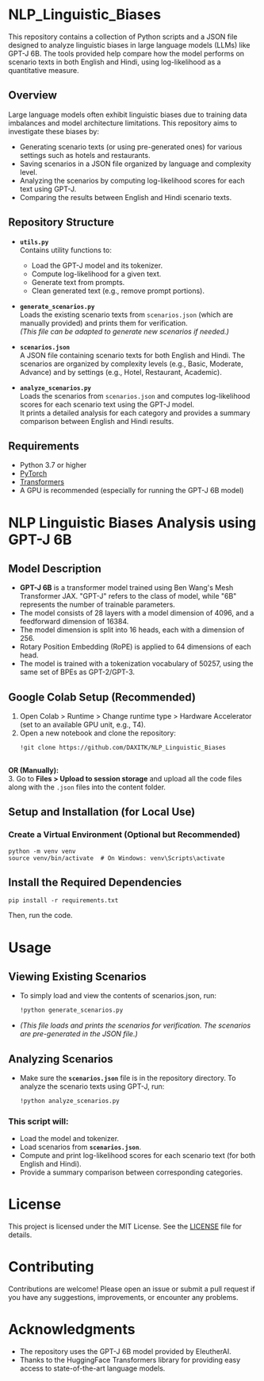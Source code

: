 # NLP_Linguistic_Biases
This repository contains a collection of Python scripts and a JSON file designed to analyze linguistic biases in large language models (LLMs) like GPT-J 6B. The tools provided help compare how the model performs on scenario texts in both English and Hindi, using log-likelihood as a quantitative measure.

## Overview

Large language models often exhibit linguistic biases due to training data imbalances and model architecture limitations. This repository aims to investigate these biases by:

- Generating scenario texts (or using pre-generated ones) for various settings such as hotels and restaurants.
- Saving scenarios in a JSON file organized by language and complexity level.
- Analyzing the scenarios by computing log-likelihood scores for each text using GPT-J.
- Comparing the results between English and Hindi scenario texts.

## Repository Structure

- **`utils.py`**  
  Contains utility functions to:
  - Load the GPT-J model and its tokenizer.
  - Compute log-likelihood for a given text.
  - Generate text from prompts.
  - Clean generated text (e.g., remove prompt portions).

- **`generate_scenarios.py`**  
  Loads the existing scenario texts from `scenarios.json` (which are manually provided) and prints them for verification.  
  *(This file can be adapted to generate new scenarios if needed.)*

- **`scenarios.json`**  
  A JSON file containing scenario texts for both English and Hindi. The scenarios are organized by complexity levels (e.g., Basic, Moderate, Advance) and by settings (e.g., Hotel, Restaurant, Academic).

- **`analyze_scenarios.py`**  
  Loads the scenarios from `scenarios.json` and computes log-likelihood scores for each scenario text using the GPT-J model.  
  It prints a detailed analysis for each category and provides a summary comparison between English and Hindi results.

## Requirements

- Python 3.7 or higher
- [PyTorch](https://pytorch.org/)
- [Transformers](https://github.com/huggingface/transformers)
- A GPU is recommended (especially for running the GPT-J 6B model)

# NLP Linguistic Biases Analysis using GPT-J 6B

## Model Description

- **GPT-J 6B** is a transformer model trained using Ben Wang's Mesh Transformer JAX. "GPT-J" refers to the class of model, while "6B" represents the number of trainable parameters.
- The model consists of 28 layers with a model dimension of 4096, and a feedforward dimension of 16384.
- The model dimension is split into 16 heads, each with a dimension of 256.
- Rotary Position Embedding (RoPE) is applied to 64 dimensions of each head.
- The model is trained with a tokenization vocabulary of 50257, using the same set of BPEs as GPT-2/GPT-3.

## Google Colab Setup (Recommended)

1. Open Colab > Runtime > Change runtime type > Hardware Accelerator (set to an available GPU unit, e.g., T4).
2. Open a new notebook and clone the repository:
   ```bash
   !git clone https://github.com/DAXITK/NLP_Linguistic_Biases
  
  **OR (Manually):**  
3. Go to **Files > Upload to session storage** and upload all the code files along with the `.json` files into the content folder.


## Setup and Installation (for Local Use)

### Create a Virtual Environment (Optional but Recommended)
        
    python -m venv venv
    source venv/bin/activate  # On Windows: venv\Scripts\activate

## Install the Required Dependencies
    
    pip install -r requirements.txt
   
 Then, run the code.

# Usage
## Viewing Existing Scenarios
- To simply load and view the contents of scenarios.json, run:
  ```bash
  !python generate_scenarios.py
- *(This file loads and prints the scenarios for verification. The scenarios are pre-generated in the JSON file.)*

## Analyzing Scenarios
- Make sure the **`scenarios.json`** file is in the repository directory. To analyze the scenario texts using GPT-J, run:

  ```bash
  !python analyze_scenarios.py

### This script will:

- Load the model and tokenizer.
- Load scenarios from **`scenarios.json`**.
- Compute and print log-likelihood scores for each scenario text (for both English and Hindi).
- Provide a summary comparison between corresponding categories.

# License
This project is licensed under the MIT License. See the [LICENSE](LICENSE) file for details.

# Contributing
Contributions are welcome! Please open an issue or submit a pull request if you have any suggestions, improvements, or encounter any problems.

# Acknowledgments
- The repository uses the GPT-J 6B model provided by EleutherAI.
- Thanks to the HuggingFace Transformers library for providing easy access to state-of-the-art language models.
